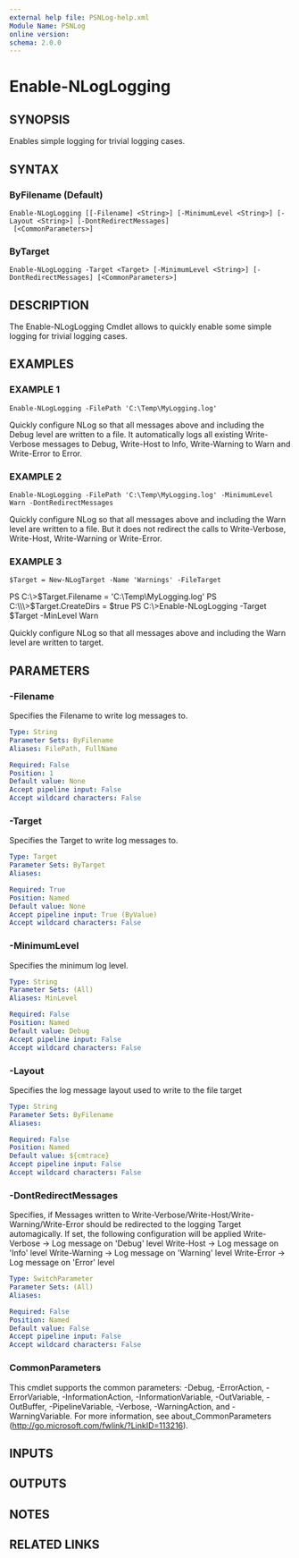 ```yaml
---
external help file: PSNLog-help.xml
Module Name: PSNLog
online version:
schema: 2.0.0
---
```


# Enable-NLogLogging

## SYNOPSIS
Enables simple logging for trivial logging cases.

## SYNTAX

### ByFilename (Default)
```
Enable-NLogLogging [[-Filename] <String>] [-MinimumLevel <String>] [-Layout <String>] [-DontRedirectMessages]
 [<CommonParameters>]
```

### ByTarget
```
Enable-NLogLogging -Target <Target> [-MinimumLevel <String>] [-DontRedirectMessages] [<CommonParameters>]
```

## DESCRIPTION
The Enable-NLogLogging Cmdlet allows to quickly enable some simple logging
for trivial logging cases.

## EXAMPLES

### EXAMPLE 1
```
Enable-NLogLogging -FilePath 'C:\Temp\MyLogging.log'
```

Quickly configure NLog so that all messages above and including the Debug level are written to a file.
It automatically logs all existing Write-Verbose messages to Debug, Write-Host to Info, Write-Warning
to Warn and Write-Error to Error.

### EXAMPLE 2
```
Enable-NLogLogging -FilePath 'C:\Temp\MyLogging.log' -MinimumLevel Warn -DontRedirectMessages
```

Quickly configure NLog so that all messages above and including the Warn level are written to a file.
But it does not redirect the calls to Write-Verbose, Write-Host, Write-Warning or Write-Error.

### EXAMPLE 3
```
$Target = New-NLogTarget -Name 'Warnings' -FileTarget
```

PS C:\\\>$Target.Filename = 'C:\Temp\MyLogging.log'
PS C:\\\>$Target.CreateDirs = $true
PS C:\\\>Enable-NLogLogging -Target $Target -MinLevel Warn

Quickly configure NLog so that all messages above and including the Warn level are written to target.

## PARAMETERS

### -Filename
Specifies the Filename to write log messages to.

```yaml
Type: String
Parameter Sets: ByFilename
Aliases: FilePath, FullName

Required: False
Position: 1
Default value: None
Accept pipeline input: False
Accept wildcard characters: False
```

### -Target
Specifies the Target to write log messages to.

```yaml
Type: Target
Parameter Sets: ByTarget
Aliases:

Required: True
Position: Named
Default value: None
Accept pipeline input: True (ByValue)
Accept wildcard characters: False
```

### -MinimumLevel
Specifies the minimum log level.

```yaml
Type: String
Parameter Sets: (All)
Aliases: MinLevel

Required: False
Position: Named
Default value: Debug
Accept pipeline input: False
Accept wildcard characters: False
```

### -Layout
Specifies the log message layout used to write to the file target

```yaml
Type: String
Parameter Sets: ByFilename
Aliases:

Required: False
Position: Named
Default value: ${cmtrace}
Accept pipeline input: False
Accept wildcard characters: False
```

### -DontRedirectMessages
Specifies, if Messages written to Write-Verbose/Write-Host/Write-Warning/Write-Error should be
redirected to the logging Target automagically.
If set, the following configuration will be applied
Write-Verbose -\> Log message on 'Debug' level
Write-Host -\> Log message on 'Info' level
Write-Warning -\> Log message on 'Warning' level
Write-Error -\> Log message on 'Error' level

```yaml
Type: SwitchParameter
Parameter Sets: (All)
Aliases:

Required: False
Position: Named
Default value: False
Accept pipeline input: False
Accept wildcard characters: False
```

### CommonParameters
This cmdlet supports the common parameters: -Debug, -ErrorAction, -ErrorVariable, -InformationAction, -InformationVariable, -OutVariable, -OutBuffer, -PipelineVariable, -Verbose, -WarningAction, and -WarningVariable.
For more information, see about_CommonParameters (http://go.microsoft.com/fwlink/?LinkID=113216).

## INPUTS

## OUTPUTS

## NOTES

## RELATED LINKS
